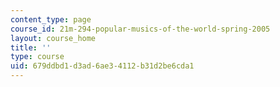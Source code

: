 ```yaml
---
content_type: page
course_id: 21m-294-popular-musics-of-the-world-spring-2005
layout: course_home
title: ''
type: course
uid: 679ddbd1-d3ad-6ae3-4112-b31d2be6cda1
---
```

